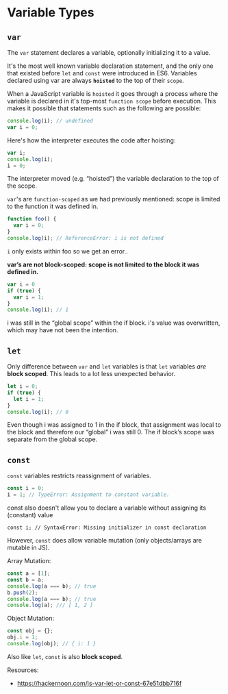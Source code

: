 # Variable Types

## `var`

The `var` statement declares a variable, optionally initializing it to a value.

It's the most well known variable declaration statement, and the only one that existed before `let` and `const` were introduced in ES6.
Variables declared using var are always **`hoisted`** to the top of their `scope`.

When a JavaScript variable is `hoisted` it goes through a process where the variable is declared in it's top-most `function scope` before execution.
This makes it possible that statements such as the following are possible:

```javascript
console.log(i); // undefined
var i = 0;
```

Here's how the interpreter executes the code after hoisting:

```javascript
var i;
console.log(i);
i = 0;
```
The interpreter moved (e.g. “hoisted”) the variable declaration to the top of the scope.

`var`'s are `function-scoped` as we had previously mentioned: scope is limited to the function it was defined in.

```javascript
function foo() {
  var i = 0;
}
console.log(i); // ReferenceError: i is not defined
```
`i` only exists within foo so we get an error..

**var’s are not block-scoped: scope is not limited to the block it was defined in.**

```javascript
var i = 0
if (true) {
  var i = 1;
}
console.log(i); // 1
```

i was still in the “global scope” within the if block. i's value was overwritten, which may have not been the intention.

## `let`

Only difference between `var` and `let` variables is that `let` variables _are_ **block scoped**. This leads to a lot less unexpected behavior.

```javascript
let i = 0;
if (true) {
  let i = 1;
}
console.log(i); // 0
```

Even though i was assigned to 1 in the if block, that assignment was local to the block and therefore our “global” i was still 0. The if block’s scope was separate from the global scope.

## `const`
`const` variables restricts reassignment of variables.

```javascript
const i = 0;
i = 1; // TypeError: Assignment to constant variable.
```

const also doesn't allow you to declare a variable without assigning its (constant) value

`const i; // SyntaxError: Missing initializer in const declaration`

However, `const` does allow variable mutation (only objects/arrays are mutable in JS).

Array Mutation:

```javascript
const a = [1];
const b = a;
console.log(a === b); // true
b.push(2);
console.log(a === b); // true
console.log(a); /// [ 1, 2 ]
```

Object Mutation:

```javascript
const obj = {};
obj.i = 1;
console.log(obj); // { i: 1 }
```

Also like `let`, `const` is also **block scoped**.


Resources:
- https://hackernoon.com/js-var-let-or-const-67e51dbb716f
